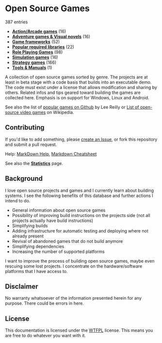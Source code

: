# Open Source Games

[comment]: # (start of autogenerated content, do not edit)
387 entries
- **[Action/Arcade games](games/action/_toc.md)** (16)
- **[Adventure games & Visual novels](games/adventure/_toc.md)** (16)
- **[Game frameworks](games/framework/_toc.md)** (52)
- **[Popular required libraries](games/library/_toc.md)** (22)
- **[Role Playing Games](games/rpg/_toc.md)** (98)
- **[Simulation games](games/simulation/_toc.md)** (16)
- **[Strategy games](games/strategy/_toc.md)** (166)
- **[Tools & Manuals](games/misc/_toc.md)** (1)

[comment]: # (end of autogenerated content)
A collection of open source games sorted by genre. The projects are at least in beta stage with a code basis that builds
into an executable demo. The code must exist under a license that allows modification and sharing by others.
Related infos and tips geared toward building the games are collected here. Emphasis is on
support for Windows, Linux and Android.

See also the list of [popular games on Github](https://github.com/leereilly/games) by Lee Reilly or [List of open-source video games](https://en.wikipedia.org/wiki/List_of_open-source_video_games) on Wikipedia.

## Contributing

If you'd like to add something, please [create an Issue](https://github.com/Trilarion/opensourcegames/issues),
or fork this repository and submit a pull request.

Help: [MarkDown Help](https://help.github.com/articles/github-flavored-markdown), [Markdown Cheatsheet](https://github.com/adam-p/markdown-here/wiki/Markdown-Cheatsheet)

See also the **[Statistics](games/statistics.md)** page.

## Background

I love open source projects and games and I currently learn about building systems. I see the following benefits of this database
and further actions I intend to do.

- General information about open source games
- Possibility of improving build instructions on the projects side (not all projects actually have build instructions)
- Simplifying builds
- Adding infrastructure for automatic testing and deploying where not already present
- Revival of abandoned games that do not build anymore
- Simplifying dependencies
- Increasing the number of supported platforms

I want to improve the process of building open source games, maybe even rescuing some lost projects.
I concentrate on the hardware/software platforms that I have access to.

## Disclaimer
 
 No warranty whatsoever of the information presented herein for any purpose. There could be errors in here.

## License

This documentation is licensed under the [WTFPL](LICENSE) license. This means you are free to do whatever you want with it.

